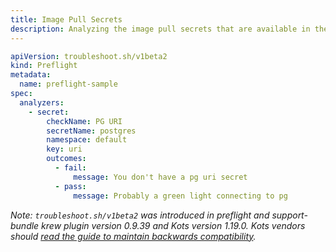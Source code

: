 ```yaml
---
title: Image Pull Secrets
description: Analyzing the image pull secrets that are available in the cluster
---
```


```yaml
apiVersion: troubleshoot.sh/v1beta2
kind: Preflight
metadata:
  name: preflight-sample
spec:
  analyzers:
    - secret:
        checkName: PG URI
        secretName: postgres
        namespace: default
        key: uri
        outcomes:
          - fail:
              message: You don't have a pg uri secret
          - pass:
              message: Probably a green light connecting to pg
```

*Note: `troubleshoot.sh/v1beta2` was introduced in preflight and support-bundle krew plugin version 0.9.39 and Kots version 1.19.0. Kots vendors should [read the guide to maintain backwards compatibility](v1beta2).*
